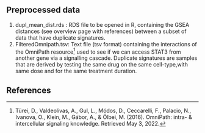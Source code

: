 ## Preprocessed data
1. dupl_mean_dist.rds : RDS file to be opened in R, containing the GSEA distances (see overview page with references) between a subset of data that have duplicate signatures.
2. FilteredOmnipath.tsv: Text file (tsv format) containing the interactions of the OmniPath resource[^1] used to see if we can access STAT3 from another gene via a signalling cascade.
Duplicate signatures are samples that are derived by testing the same drug on the same cell-type,with same dose and for the same treatment duration.

## References
[^1]: Türei, D., Valdeolivas, A., Gul, L., Módos, D., Ceccarelli, F., Palacio, N., Ivanova, O., Klein, M., Gábor, A., &amp; Ölbei, M. (2016). OmniPath: intra- &amp; intercellular signaling knowledge. Retrieved May 3, 2022.

